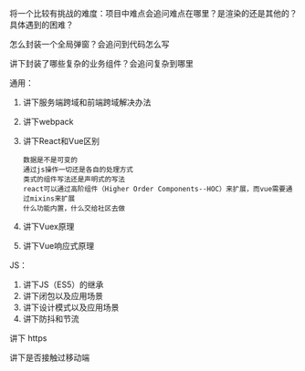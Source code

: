 

将一个比较有挑战的难度：项目中难点会追问难点在哪里？是渲染的还是其他的？具体遇到的困难？

怎么封装一个全局弹窗？会追问到代码怎么写

讲下封装了哪些复杂的业务组件？会追问复杂到哪里

通用：

1. 讲下服务端跨域和前端跨域解决办法
2. 讲下webpack

3. 讲下React和Vue区别

   ```
   数据是不是可变的
   通过js操作一切还是各自的处理方式
   类式的组件写法还是声明式的写法
   react可以通过高阶组件（Higher Order Components--HOC）来扩展，而vue需要通过mixins来扩展
   什么功能内置，什么交给社区去做
   ```

   

4. 讲下Vuex原理
5. 讲下Vue响应式原理

JS：

1. 讲下JS（ES5）的继承
2. 讲下闭包以及应用场景
3. 讲下设计模式以及应用场景
4. 讲下防抖和节流

讲下 https

讲下是否接触过移动端